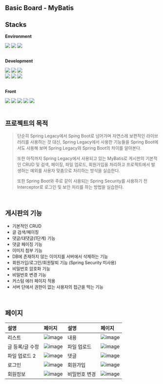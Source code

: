 ## Basic Board - MyBatis


## Stacks

**Environment**
<div>
  <img src="https://img.shields.io/badge/Eclipse-FE7A16.svg?style=for-the-badge&logo=Eclipse&logoColor=white"> 
  <img src="https://img.shields.io/badge/github-181717?style=for-the-badge&logo=github&logoColor=white">
  <img src="https://img.shields.io/badge/git-F05032?style=for-the-badge&logo=git&logoColor=white">
</div>
<br>

**Development**
<div> 
  <img src="https://img.shields.io/badge/java-007396?style=for-the-badge&logo=java&logoColor=white"> 
  <img src="https://img.shields.io/badge/springboot-6DB33F?style=for-the-badge&logo=springboot&logoColor=white">
  <img src="https://img.shields.io/badge/mysql-4479A1?style=for-the-badge&logo=mysql&logoColor=white">
  <br>
  <img src="https://img.shields.io/badge/MyBatis-000000?style=for-the-badge&logo=MyBatis&logoColor=white"> 
  <img src="https://img.shields.io/badge/gradle-02303A?style=for-the-badge&logo=gradle&logoColor=white">
  <img src="https://img.shields.io/badge/apache tomcat-F8DC75?style=for-the-badge&logo=apachetomcat&logoColor=white">
  <br>
</div>  
<br>

**Front**
<div>
  <img src="https://img.shields.io/badge/Thymeleaf-005F0F?style=for-the-badge&logo=Thymeleaf&logoColor=white">
  <img src="https://img.shields.io/badge/html5-E34F26?style=for-the-badge&logo=html5&logoColor=white"> 
  <img src="https://img.shields.io/badge/css-1572B6?style=for-the-badge&logo=css3&logoColor=white"> 
  <img src="https://img.shields.io/badge/javascript-F7DF1E?style=for-the-badge&logo=javascript&logoColor=black"> 
  <img src="https://img.shields.io/badge/Axios-5A29E4.svg?style=for-the-badge&logo=Axios&logoColor=white"> 
</div>

<br>

## 프로젝트의 목적
> 단순히 Spring Legacy에서 Sping Boot로 넘어가며 자연스레 보편적인 라이브러리를 사용하는 것 대신, Spring Legacy에서 사용한 기능들을 Spring Boot에서도 사용해 보며 Spring Legacy와 Spring Boot의 차이를 알아본다.
> 
> 또한 아직까지 Spring Legacy에서 사용되고 있는 MyBatis로 게시판의 기본적인 CRUD 및 검색, 페이징, 파일 업로드, 회원가입을 처리하고 프로젝트에서 발생하는 예외를 사용자 맞춤으로 처리하는 방식을 실습한다.
> 
> 또한 Spring Boot와 주로 같이 사용되는 Spring Security를 사용하기 전 Interceptor로 로그인 및 보안 처리를 하는 방법을 실습한다.

<br>

## 게시판의 기능
- 기본적인 CRUD
- 글 검색/페이징
- 댓글/대댓글(1단계) 기능
- 댓글 페이징 기능
- 이미지 첨부 기능
- DB에 존재하지 않는 이미지를 서버에서 삭제하는 기능
- 회원가입/로그인/회원탈퇴 기능 (Spring Security 미사용)
- 비밀번호 암호화 기능
- 비밀번호 변경 기능
- 커스텀 에러 페이지 적용
- 서버 단에서 권한이 없는 사용자의 접근을 막는 기능

<br>

## 페이지
|설명|페이지|설명|페이지|
|:---|:---|:---|:---|
|리스트|![image](https://github.com/jesk2y/personal/assets/41985737/9c5350a4-f40f-40ae-8db0-7757af5cb14d)|내용|![image](https://github.com/jesk2y/personal/assets/41985737/eb68fc69-8faa-4a58-84e7-d5b2fc3e399d)|
|글 등록/글 수정|![image](https://github.com/jesk2y/personal/assets/41985737/e757c48a-ebd1-45c2-8f5a-391eaa6ac11b)|파일 업로드|![image](https://github.com/jesk2y/personal/assets/41985737/af9ef8d8-7431-4bce-9aa8-f03ad7d06258)|
|파일 업로드 2|![image](https://github.com/jesk2y/personal/assets/41985737/49ba04fb-6994-4f84-b59e-9d036869bea5)|댓글|![image](https://github.com/jesk2y/personal/assets/41985737/187f333a-ec0c-45f3-8e53-4f4faff1f63c)|
|로그인|![image](https://github.com/jesk2y/personal/assets/41985737/68dc4422-c2b2-431c-bec4-7bd10462af9b)|회원가입|![image](https://github.com/jesk2y/personal/assets/41985737/39d64120-be4b-412e-be17-7f2240f3f469)|
|회원정보|![image](https://github.com/jesk2y/personal/assets/41985737/9ceaaf8d-f4aa-41f2-ae81-ef0c339944bd)|비밀번호 변경|![image](https://github.com/jesk2y/personal/assets/41985737/927c2064-a2ce-46e6-a561-360432f38357)|
